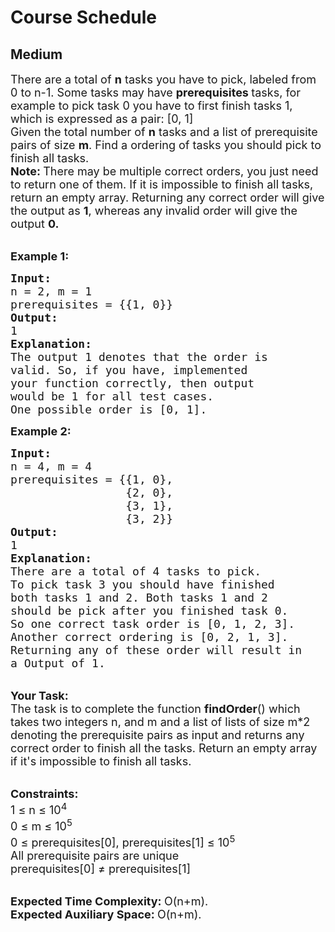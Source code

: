 # Course Schedule
##  Medium 
<div class="problem-statement">
                <p></p><p><span style="font-size:18px">There are a total of <strong>n</strong> tasks you have to pick, labeled from 0 to n-1. Some tasks may have <strong>prerequisites </strong>tasks, for example to pick task 0 you have to first finish tasks 1, which is expressed as a pair: [0, 1]<br>
Given the total number of <strong>n</strong> tasks and a list of prerequisite pairs of size <strong>m</strong>. Find a ordering of tasks you should pick to finish all tasks.</span><br>
<span style="font-size:18px"><strong>Note: </strong>There may be multiple correct orders, you just need to return one of them. If it is impossible to finish all tasks, return an empty array. Returning any correct order will give the output as <strong>1</strong>, whereas any invalid order will give the output <strong>0.</strong> </span></p>

<p><br>
<span style="font-size:18px"><strong>Example 1:</strong></span></p>

<pre><span style="font-size:18px"><strong>Input:
</strong>n = 2, m = 1
prerequisites = {{1, 0}}
<strong>Output:
</strong>1<strong>
Explanation:
</strong>The output 1 denotes that the order is
valid. So, if you have, implemented
your function correctly, then output
would be 1 for all test cases.</span>
<span style="font-size:18px">One possible order is [0, 1].</span></pre>

<p><span style="font-size:18px"><strong>Example 2:</strong></span></p>

<pre><span style="font-size:18px"><strong>Input:
</strong>n = 4, m = 4
prerequisites = {{1, 0},
                 {2, 0},
                 {3, 1},
                 {3, 2}}
<strong>Output:
</strong>1<strong>
Explanation:
</strong>There are a total of 4 tasks to pick.
To pick task 3 you should have finished
both tasks 1 and 2. Both tasks 1 and 2
should be pick after you finished task 0.
So one correct task order is [0, 1, 2, 3].
Another correct ordering is [0, 2, 1, 3].
Returning any of these order will result in
a Output of 1.</span>
</pre>

<p><br>
<span style="font-size:18px"><strong>Your Task:</strong><br>
The task is to complete the function <strong>findOrder</strong>() which takes two integers n, and m and a list of lists of size m*2 denoting the prerequisite pairs as input and returns any correct order to finish all the tasks. Return an empty array if it's impossible to finish all tasks.</span></p>

<div><br>
<span style="font-size:18px"><strong>Constraints:</strong><br>
1 ≤ n ≤ 10<sup>4</sup></span>

<div><span style="font-size:18px">0 ≤ m ≤ 10<sup>5</sup><br>
0 ≤&nbsp;prerequisites[0],&nbsp;prerequisites[1] ≤ 10<sup>5</sup><br>
All prerequisite pairs are unique</span></div>

<div><span style="font-size:18px">prerequisites[0]&nbsp;≠&nbsp;prerequisites[1]</span></div>
</div>

<p><br>
<span style="font-size:18px"><strong>Expected Time Complexity:&nbsp;</strong>O(n+m).<br>
<strong>Expected Auxiliary Space:&nbsp;</strong>O(n+m).</span></p>
 <p></p>
            </div>